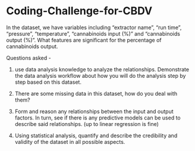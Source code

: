 # Coding-Challenge-for-CBDV

In the dataset, we have variables including “extractor name”, “run time”, “pressure”,
“temperature”, “cannabinoids input (%)” and “cannabinoids output (%)”. What features are significant for the percentage of cannabinoids output.

Questions asked -

1) use data analysis knowledge to analyze the relationships. Demonstrate the data analysis workflow about how you will do the             analysis step by step based on this dataset.

2) There are some missing data in this dataset, how do you deal with them?

3) Form and reason any relationships between the input and output factors. In turn, see if there
is any predictive models can be used to describe said relationships. (up to linear regression is fine)

4) Using statistical analysis, quantify and describe the credibility and validity of the dataset in all
possible aspects.

